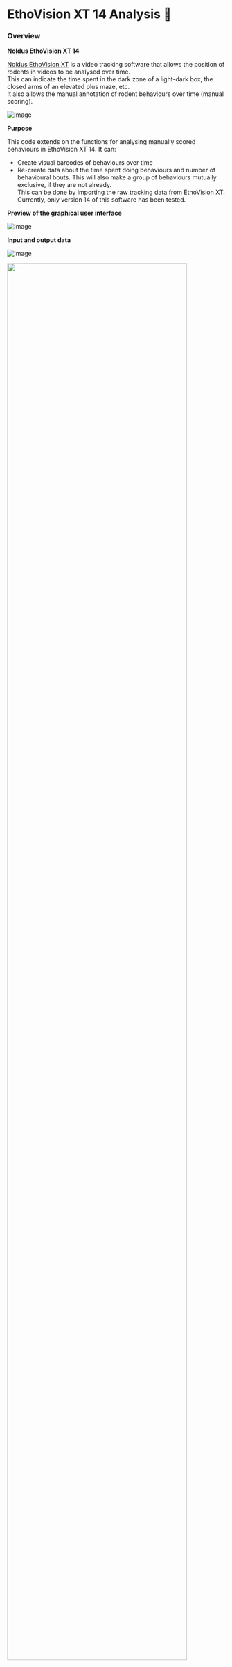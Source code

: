 # EthoVision XT 14 Analysis 🐁

### Overview

__Noldus EthoVision XT 14__

[Noldus EthoVision XT](https://www.noldus.com/ethovision-xt) is a video tracking software that allows the position of rodents in videos to be analysed over time. <br>
This can indicate the time spent in the dark zone of a light-dark box, the closed arms of an elevated plus maze, etc. <br>
It also allows the manual annotation of rodent behaviours over time (manual scoring).

![image](https://user-images.githubusercontent.com/101311642/205426919-ff706f7d-11b2-4e39-90ef-f725043e64fb.png)

__Purpose__

This code extends on the functions for analysing manually scored behaviours in EthoVision XT 14. It can: <br>
* Create visual barcodes of behaviours over time
* Re-create data about the time spent doing behaviours and number of behavioural bouts.
This will also make a group of behaviours mutually exclusive, if they are not already. <br>
This can be done by importing the raw tracking data from EthoVision XT. <br>
Currently, only version 14 of this software has been tested. <br>

__Preview of the graphical user interface__

![image](https://user-images.githubusercontent.com/101311642/205427812-4c3e3e2c-4526-472e-8e2a-4cf45d1ad3cc.png)

__Input and output data__

![image](https://user-images.githubusercontent.com/101311642/161454794-a0dea082-6f06-43ad-85e8-0e4d21a9b9a9.png)

<p align="left">
  <img src="https://user-images.githubusercontent.com/101311642/161454762-64cef9d2-8925-4696-ae61-fae87e630365.png"/ width="90.77%">
</p><br/>

### Installation

Install [Anaconda Navigator](https://www.anaconda.com/products/distribution). <br>
Open Anaconda Prompt (on Mac open terminal and install X-Code when prompted). <br>
Download this repository to your home directory by typing in the line below.
```
git clone https://github.com/Andrews-Lab/EthoVision_analysis.git
```
Change the directory to the place where the downloaded folder is. <br>
```
cd EthoVision_analysis
```

Create a conda environment and install the dependencies.
```
conda env create -n EVA -f Dependencies.yaml
```

### Usage
Open Anaconda Prompt (on Mac open terminal). <br>
Change the directory to the place where the git clone was made.
```
cd EthoVision_analysis
```

Activate the conda environment.
```
conda activate EVA
```

Run the codes.
```
python Ethovision_analysis.py
```

### Guide

View the guide about [how to analyse your EthoVision XT data](How_to_use_EthoVision_analysis_codes.pdf).

<br>

### Acknowledgements

__Author:__ <br>
[Harry Dempsey](https://github.com/H-Dempsey) (Andrews lab and Foldi lab) <br>

__Credits:__ <br>
Zane Andrews <br>

__About the labs:__ <br>
The [Andrews lab](https://www.monash.edu/discovery-institute/andrews-lab) investigates how the brain senses and responds to hunger. <br>
The [Foldi lab](https://www.monash.edu/discovery-institute/foldi-lab) investigates the biological underpinnings of anorexia nervosa and feeding disorders. <br>
